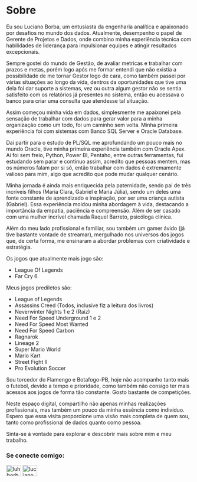 # Sobre

Eu sou Luciano Borba, um entusiasta da engenharia analítica e apaixonado por desafios no mundo dos dados. Atualmente, desempenho o papel de Gerente de Projetos e Dados, onde combino minha experiência técnica com habilidades de liderança para impulsionar equipes e atingir resultados excepcionais.

Sempre gostei do mundo de Gestão, de avaliar metricas e trabalhar com prazos e metas, porém logo após me formar entendi que não existia a possibilidade de me tornar Gestor logo de cara, como também passei por várias situações ao longo da vida, dentros da oportunidades que tive uma dela foi dar suporte a sistemas, vez ou outra algum gestor não se sentia satisfeito com os relatórios já presentes no sistema, então eu acessava o banco para criar uma consulta que atendesse tal situação.

 Assim começou minha vida em dados, simplesmente me apaixonei pela sensação de trabalhar com dados para gerar valor para a minha organização como um todo, foi um caminho sem volta. Minha primeira experiência foi com sistemas com Banco SQL Server e Oracle Database.

Dai partir para o estudo de PL/SQL me aprofundando um pouco mais no mundo Oracle, tive minha primeira experiência também com Oracle Apex. Ai foi sem freio, Python, Power BI, Pentaho, entre outras ferramentas, fui estudando sem parar e continuo assim, acredito que pessoas mentem, mas os números falam por si só, então trabalhar com dados é extremamente valioso para mim, algo que acredito que pode mudar qualquer cenário. 

Minha jornada é ainda mais enriquecida pela paternidade, sendo pai de três incríveis filhos (Maria Clara, Gabriel e Maria Júlia), sendo um deles uma fonte constante de aprendizado e inspiração, por ser uma criança autista (Gabriel). Essa experiência moldou minha abordagem à vida, destacando a importância da empatia, paciência e compreensão. Além de ser casado com uma mulher incrível chamada Raquel Barreto, psicóloga clínica.

Além do meu lado profissional e familiar, sou também um gamer ávido (já tive bastante vontade de streamar), mergulhado nos universos dos jogos que, de certa forma, me ensinaram a abordar problemas com criatividade e estratégia. 

Os jogos que atualmente mais jogo são: 

- League Of Legends
- Far Cry 6

Meus jogos prediletos são:

- League of Legends
- Assassins Creed (Todos, inclusive fiz a leitura dos livros)
- Neverwinter Nights 1 e 2 (Raiz)
- Need For Speed Underground 1 e 2
- Need For Speed Most Wanted
- Need For Speed Carbon
- Ragnarok
- Lineage 2
- Super Mario World
- Mario Kart
- Street Fight II
- Pro Evolution Soccer

Sou torcedor do Flamengo e Botafogo-PB, hoje não acompanho tanto mais o futebol, devido a tempo e prioridade, como também não consigo ter mais acessos aos jogos de forma tão constante. Gosto bastante de competições.

Neste espaço digital, compartilho não apenas minhas realizações profissionais, mas também um pouco da minha essência como indivíduo. Espero que essa visita proporcione uma visão mais completa de quem sou, tanto como profissional de dados quanto como pessoa.

Sinta-se à vontade para explorar e descobrir mais sobre mim e meu trabalho.

<h3 align="left">Se conecte comigo:</h3>
<p align="left">
<a href="https://linkedin.com/in/luhborba" target="blank"><img align="center" src="https://raw.githubusercontent.com/rahuldkjain/github-profile-readme-generator/master/src/images/icons/Social/linked-in-alt.svg" alt="luhborba" height="30" width="40" /></a>
<a href="https://www.youtube.com/@luhborba" target="blank"><img align="center" src="https://raw.githubusercontent.com/rahuldkjain/github-profile-readme-generator/master/src/images/icons/Social/youtube.svg" alt="luciano borba" height="30" width="40" /></a>
</p>